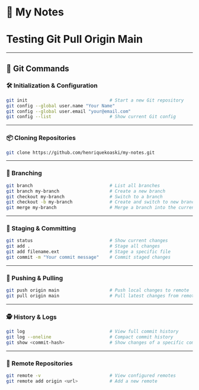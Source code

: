 # 📝 My Notes

# Testing Git Pull Origin Main

---

## 🔧 Git Commands

### 🛠️ Initialization & Configuration

```bash
git init                               # Start a new Git repository
git config --global user.name "Your Name"
git config --global user.email "your@email.com"
git config --list                      # Show current Git config
```

---

### 📦 Cloning Repositories

```bash
git clone https://github.com/henriquekoaski/my-notes.git
```

---

### 🌳 Branching

```bash
git branch                             # List all branches
git branch my-branch                   # Create a new branch
git checkout my-branch                 # Switch to a branch
git checkout -b my-branch              # Create and switch to new branch
git merge my-branch                    # Merge a branch into the current one
```

---

### 💾 Staging & Committing

```bash
git status                             # Show current changes
git add .                              # Stage all changes
git add filename.ext                   # Stage a specific file
git commit -m "Your commit message"    # Commit staged changes
```

---

### 🔄 Pushing & Pulling

```bash
git push origin main                   # Push local changes to remote
git pull origin main                   # Pull latest changes from remote
```

---


### 🕵️ History & Logs

```bash
git log                                # View full commit history
git log --oneline                      # Compact commit history
git show <commit-hash>                 # Show changes of a specific commit
```

---

### 🔗 Remote Repositories

```bash
git remote -v                          # View configured remotes
git remote add origin <url>            # Add a new remote
```
